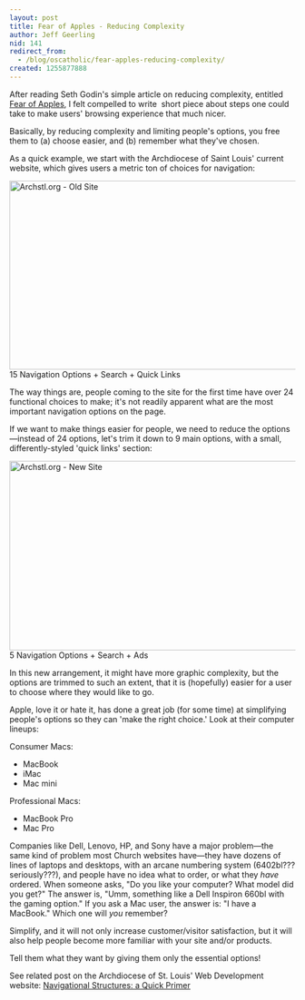 ```yaml
---
layout: post
title: Fear of Apples - Reducing Complexity
author: Jeff Geerling
nid: 141
redirect_from:
  - /blog/oscatholic/fear-apples-reducing-complexity/
created: 1255877888
---
```

<p>After reading Seth Godin&#39;s simple article on reducing complexity, entitled <a href="http://sethgodin.typepad.com/seths_blog/2009/10/fear-of-apples.html">Fear of Apples</a>, I felt compelled to write &nbsp;short piece about steps one could take to make users&#39; browsing experience that much nicer.</p>
<p>Basically, by reducing complexity and limiting people&#39;s options, you free them to (a) choose easier, and (b) remember what they&#39;ve chosen.</p>
<p>As a quick example, we start with the Archdiocese of Saint Louis&#39; current website, which gives users a metric ton of choices for navigation:</p>
<p class="rtecenter"><img alt="Archstl.org - Old Site" height="333" src="/sites/opensourcecatholic.com/files/user-uploads/oscatholic/archstl-old-options.jpg" width="550" /><br />
15 Navigation Options + Search + Quick Links</p>
<p class="rteleft">The way things are, people coming to the site for the first time have over 24 functional choices to make; it&#39;s not readily apparent what are the most important navigation options on the page.</p>
<!--break-->
<p class="rteleft">If we want to make things easier for people, we need to reduce the options&mdash;instead of 24 options, let&#39;s trim it down to 9 main options, with a small, differently-styled &#39;quick links&#39; section:</p>
<p class="rtecenter"><img alt="Archstl.org - New Site" height="334" src="/sites/opensourcecatholic.com/files/user-uploads/oscatholic/archstl-new-options.jpg" width="550" /><br />
5 Navigation Options + Search + Ads</p>
<p class="rteleft">In this new arrangement, it might have more graphic complexity, but the options are trimmed to such an extent, that it is (hopefully) easier for a user to choose where they would like to go.</p>
<p class="rteleft">Apple, love it or hate it, has done a great job (for some time) at simplifying people&#39;s options so they can &#39;make the right choice.&#39; Look at their computer lineups:</p>
<p class="rteleft">Consumer Macs:</p>
<ul>
<li>MacBook</li>
<li>iMac</li>
<li>Mac mini</li>
</ul>
<p class="rteleft">Professional Macs:</p>
<ul>
<li>MacBook Pro</li>
<li>Mac Pro</li>
</ul>
<p class="rteleft">Companies like Dell, Lenovo, HP, and Sony have a major problem&mdash;the same kind of problem most Church websites have&mdash;they have dozens of lines of laptops and desktops, with an arcane numbering system (6402bl??? seriously???), and people have no idea what to order, or what they <em>have</em> ordered. When someone asks, &quot;Do you like your computer? What model did you get?&quot; The answer is, &quot;Umm, something like a Dell Inspiron 660bl with the gaming option.&quot; If you ask a Mac user, the answer is: &quot;I have a MacBook.&quot; Which one will <em>you</em> remember?</p>
<p class="rteleft">Simplify, and it will not only increase customer/visitor satisfaction, but it will also help people become more familiar with your site and/or products.</p>
<p class="rteleft">Tell them what they want by giving them only the essential options!</p>
<p class="rteleft">See related post on the Archdiocese of St. Louis&#39; Web Development website: <a href="http://archstl.org/webdev/imagegallery/navigational-structures-quick-prime">Navigational Structures: a Quick Primer</a></p>

